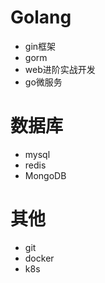 # Golang

- gin框架
- gorm
- web进阶实战开发
- go微服务

# 数据库

- mysql
- redis
- MongoDB

# 其他

- git
- docker
- k8s
